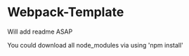 # Webpack-Template
 
Will add readme ASAP

You could download all node_modules via using 'npm install'
